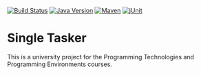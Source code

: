 [![Build Status](https://travis-ci.com/m4tty-d/single-tasker.svg?token=u8qaYxSWoeJmov6MB6BK&branch=develop)](https://travis-ci.com/m4tty-d/single-tasker)
[![Java Version](https://img.shields.io/badge/jdk-9-blue.svg)]()
[![Maven](https://img.shields.io/badge/tool-maven-ec702f.svg)](https://maven.apache.org)
[![jUnit](https://img.shields.io/badge/junit-jupiter-25a162.svg)](https://maven.apache.org)

Single Tasker
======
This is a university project for the Programming Technologies and Programming Environments courses.